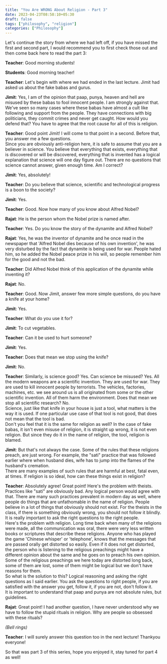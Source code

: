 ```yaml
---
title: "You Are WRONG About Religion - Part 3"
date: 2023-04-23T08:58:10+05:30
draft: false
tags: ["philosophy", "religion"]
categories: ["Philosophy"]
---
```


Let's continue the story from where we had left off, if you have missed the first and second part, I would recommend you to first check those out and then come back here to read the part 3:

**Teacher**: Good morning students!
  
**Students**: Good morning teacher!  
  
**Teacher**: Let's begin with where we had ended in the last lecture. Jimit had asked us about the fake babas and gurus.  
  
**Jimit**: Yes, I am of the opinion that paap, punya, heaven and hell are misused by these babas to fool innocent people. I am strongly against that. We've seen so many cases where these babas have almost a cult like following and support from the people. They have connections with big politicians, they commit crimes and never get caught. How would you defend that? You have to agree that the root cause for all of this is religion.

**Teacher**: Good point Jimit! I will come to that point in a second. Before that, you answer me a few questions.  
Since you are obviously anti-religion here, it is safe to assume that you are a believer in science. You believe that everything that exists, everything that is discovered or will be discovered, everything that is invented has a logical explanation that science will one day figure out. There are no questions that science cannot answer, given enough time. Am I correct?  

**Jimit**: Yes, absolutely!

**Teacher**: Do you believe that science, scientific and technological progress is a boon to the society?

**Jimit**: Yes.

**Teacher**: Good. Now how many of you know about Alfred Nobel?  

**Rajat**: He is the person whom the Nobel prize is named after.  

**Teacher**: Yes. Do you know the story of the dynamite and Alfred Nobel?  

**Rajat**: Yes, he was the inventor of dynamite and he once read in the newspaper that 'Alfred Nobel dies because of his own invention', he was very disturbed by the fact that dynamite is being used for war. People hated him, so he added the Nobel peace prize in his will, so people remember him for the good and not the bad.  

**Teacher**: Did Alfred Nobel think of this application of the dynamite while inventing it?  

**Rajat**: No.  

**Teacher**: Good. Now Jimit, answer few more simple questions, do you have a knife at your home?  

**Jimit**: Yes.

**Teacher**: What do you use it for?  

**Jimit**: To cut vegetables.

**Teacher**: Can it be used to hurt someone?  

**Jimit**: Yes.  

**Teacher**: Does that mean we stop using the knife?  

**Jimit**: No.

**Teacher**: Similarly, is science good? Yes. Can science be misused? Yes. All the modern weapons are a scientific invention. They are used for war. They are used to kill innocent people by terrorists. The vehicles, factories, machines, etc. we see around us is all originated from some or the other scientific invention. All of them harm the environment. Does that mean we stop all scientific research? No.  
Science, just like that knife in your house is just a tool, what matters is the way it is used. If one particular use case of that tool is not good, that does not mean that the tool is bad.  
Don't you feel that it is the same for religion as well? In the case of fake babas, it isn't even misuse of religion, it is straight up wrong, it is not even religion. But since they do it in the name of religion, the tool, religion is blamed.  

**Jimit**: But that's not always the case. Some of the rules that these religions preach, are just wrong. For example, the "sati" practice that was followed earlier where when husband dies, wife has to jump into the flames of the husband's cremation.  
There are many examples of such rules that are harmful at best, fatal even, at times. If religion is so ideal, how can these things exist in religion?  

**Teacher**: Absolutely agree! Great point! Here's the problem with theists. Practices like "sati" are obviously bad. Any logical person would agree with that. There are many such practices prevalent in modern day as well, where people do things that are unfathomable in the name of religion. People believe in a lot of things that obviously should not exist. For the theists in the class, if there is something obviously wrong, you should not follow it blindly. It is really important to ask the right questions to the right people.  
Here's the problem with religion. Long time back when many of the religions were made, all the communication was oral, there were very less written books or scriptures that describe these religions. Anyone who has played the game 'Chinese whisper' or 'telephone', knows that the messages that are passed orally get distorted so easily. Even if it does not get distorted, the person who is listening to the religious preachings might have a different opinion about the same and he goes on to preach his own opinion. Some of the religious preachings we here today are distorted long back, some of them are lost, some of them might be logical but we don't have reasons for them.  
So what is the solution to this? Logical reasoning and asking the right questions as I said earlier. You ask the questions to right people, if you are satisfied with the answer you get, follow it, if you are not, don't follow it.  
It is important to understand that paap and punya are not absolute rules, but guidelines.  

**Rajat**: Great point! I had another question, I have never understood why we have to follow the stupid rituals in religion. Why are people so obsessed with these rituals?  

_(Bell rings)_  

**Teacher**: I will surely answer this question too in the next lecture! Thankyou everyone!  

So that was part 3 of this series, hope you enjoyed it, stay tuned for part 4 as well!